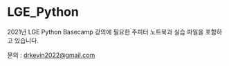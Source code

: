 # LGE_Python

2021년 LGE Python Basecamp 강의에 필요한 주피터 노트북과 실습 파일을 포함하고 있습니다.

문의 : drkevin2022@gmail.com
